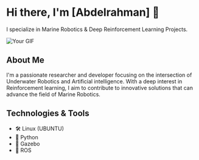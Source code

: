 # Hi there, I'm [Abdelrahman] 👋

I specialize in Marine Robotics & Deep Reinforcement Learning Projects.

![Your GIF](https://64.media.tumblr.com/3f5e1d466d9b6a6442a9423453750e2b/tumblr_ovreabfGFQ1rm1sz1o1_500.gifv)


## About Me
I'm a passionate researcher and developer focusing on the intersection of Underwater Robotics and Artificial intelligence. With a deep interest in Reinforcement learning, I aim to contribute to innovative solutions that can advance the field of Marine Robotics.

## Technologies & Tools
- 🛠️ Linux (UBUNTU)
- 🐍 Python
- 🤖 Gazebo
- 🤖 ROS

